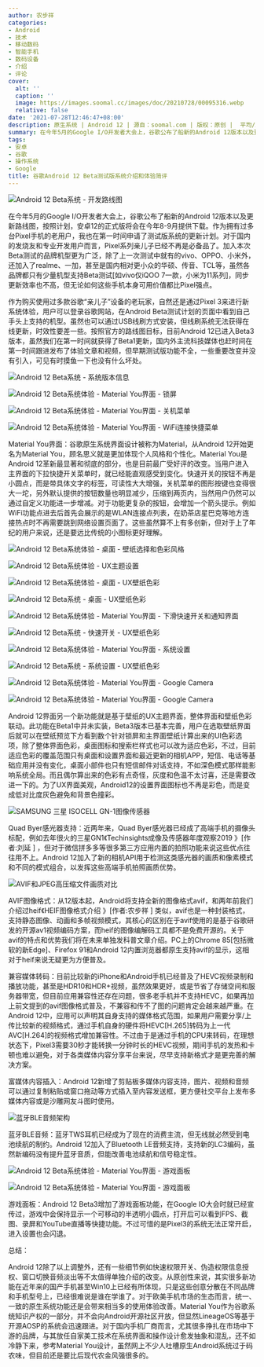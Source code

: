 ```yaml
---
author: 农步祥
categories:
- Android
- 技术
- 移动数码
- 智能手机
- 数码设备
- 介绍
- 评论
cover:
  alt: ''
  caption: ''
  image: https://images.soomal.cc/images/doc/20210728/00095316.webp
  relative: false
date: '2021-07-28T12:46:47+08:00'
description: 原生系统 | Android 12 | 源自：soomal.com | 版权：原创 |  平均/总评分：09.94/159
summary: 在今年5月的Google I/O开发者大会上，谷歌公布了船新的Android 12版本以及更新路线图，按照计划，安卓12正式版将会在今年8-9月提供下载。作为拥有过多台Pixel手机的老用户，我也在第一时间申请了测试版系统的更新计划。
tags:
- 安卓
- 谷歌
- 操作系统
- Google
title: 谷歌Android 12 Beta测试版系统介绍和体验简评
---
```


![Android 12 Beta系统 - 开发路线图](https://images.soomal.cc/images/doc/20210728/00095304.webp)



在今年5月的Google I/O开发者大会上，谷歌公布了船新的Android 12版本以及更新路线图，按照计划，安卓12的正式版将会在今年8-9月提供下载。作为拥有过多台Pixel手机的老用户，我也在第一时间申请了测试版系统的更新计划。对于国内的发烧友和专业开发用户而言，Pixel系列亲儿子已经不再是必备品了。加入本次Beta测试的品牌机型更为广泛，除了上一次测试中就有的vivo、OPPO、小米外，还加入了realme、一加，甚至是国内相对更小众的华硕、传音、TCL等，虽然各品牌都只有少量机型支持Beta测试[如vivo仅iQOO 7一款，小米为11系列]，同步更新效率也不高，但无论如何这些手机本身可用价值都比Pixel强点。



作为购买使用过多款谷歌“亲儿子”设备的老玩家，自然还是通过Pixel 3来进行新系统体验，用户可以登录谷歌网站，在Android Beta测试计划的页面中看到自己手头上支持的机型。虽然也可以通过USB线刷方式安装，但线刷系统无法获得在线更新，时效性要差一些。按照官方的路线图目标，目前Android 12已进入Beta3版本，虽然我们在第一时间就获得了Beta1更新，国内外主流科技媒体也赶时间在第一时间跟进发布了体验文章和视频，但早期测试版功能不全，一些重要改变并没有引入，可见有时摸鱼一下也没有什么坏处。



![Android 12 Beta系统 - 系统版本信息](https://images.soomal.cc/images/doc/20210728/00095307_01.webp)



![Android 12 Beta系统体验 - Material You界面 - 锁屏](https://images.soomal.cc/images/doc/20210728/00095291_01.webp)



![Android 12 Beta系统体验 - Material You界面 - 关机菜单](https://images.soomal.cc/images/doc/20210728/00095296_01.webp)



![Android 12 Beta系统体验 - Material You界面 - WiFi连接快捷菜单](https://images.soomal.cc/images/doc/20210728/00095295_01.webp)



Material You界面：谷歌原生系统界面设计被称为Material，从Android 12开始更名为Material You，顾名思义就是更加体现个人风格和个性化。Material You是Android 12革新最显著和彻底的部分，也是目前最广受好评的改变。当用户进入主界面的下拉快捷开关菜单时，就已经能直观感受到变化。快速开关的按钮不再是小圆点，而是带具体文字的标签，可读性大大增强，关机菜单的图形按键也变得很大一坨，另外默认提供的按钮数量也明显减少，压缩到两页内，当然用户仍然可以通过自定义功能进一步增减。对于功能更复杂的按钮，会增加一个箭头提示。例如WiFi功能点进去后首先会展示的是WLAN连接点列表，在奶茶店星巴克等地方连接热点时不再需要跳到网络设置页面了。这些虽然算不上有多创新，但对于上了年纪的用户来说，还是要远比传统的小图标更好理解。



![Android 12 Beta系统体验 - 桌面 - 壁纸选择和色彩风格](https://images.soomal.cc/images/doc/20210728/00095289_01.webp)



![Android 12 Beta系统体验 - UX主题设置](https://images.soomal.cc/images/doc/20210728/00095312_01.webp)



![Android 12 Beta系统体验 - 桌面 - UX壁纸色彩](https://images.soomal.cc/images/doc/20210728/00095288_01.webp)



![Android 12 Beta系统 - 桌面 - UX壁纸色彩](https://images.soomal.cc/images/doc/20210728/00095308_01.webp)



![Android 12 Beta系统体验 - Material You界面 - 下滑快速开关和通知界面](https://images.soomal.cc/images/doc/20210728/00095294_01.webp)



![Android 12 Beta系统 - 快速开关 - UX壁纸色彩](https://images.soomal.cc/images/doc/20210728/00095309_01.webp)



![Android 12 Beta系统体验 - Material You界面 - 系统设置](https://images.soomal.cc/images/doc/20210728/00095297_01.webp)



![Android 12 Beta系统 - 系统设置 - UX壁纸色彩](https://images.soomal.cc/images/doc/20210728/00095311_01.webp)



![Android 12 Beta系统体验 - Material You界面 - Google Camera](https://images.soomal.cc/images/doc/20210728/00095298_01.webp)



![Android 12 Beta系统体验 - Material You界面 - Google Camera](https://images.soomal.cc/images/doc/20210728/00095313_01.webp)



Android 12界面另一个新功能就是基于壁纸的UX主题界面，整体界面和壁纸色彩联动。此功能在Beta1中并未实装，Beta3版本已基本完善，用户在选取壁纸界面后就可以在壁纸预览下方看到数个针对锁屏和主界面壁纸计算出来的UI色彩选项，除了整体界面色彩，桌面图标和搜索栏样式也可以改为适应色彩，不过，目前适应色彩的覆盖范围只有桌面和设置界面和最近更新的相机APP，短信、电话等基础应用并没有变化，桌面小部件也只有短信邮件对话支持，不如深色模式那样能影响系统全局。而且偶尔算出来的色彩有点奇怪，灰度和色温不太讨喜，还是需要改进一下的。为了UX界面美观，Android12的设置界面图标也不再是彩色，而是变成低对比度灰色避免和背景色撞彩。



![SAMSUNG 三星 ISOCELL GN-1图像传感器](https://images.soomal.cc/images/doc/20200523/00089128.webp)



Quad Byer感光器支持：近两年来，Quad Byer感光器已经成了高端手机的摄像头标配，例如去年很火的三星GN1《Techinsights成像及传感器年度观察2019 》[作者:刘延 ]
，但对于微信拼多多等很多第三方应用内置的拍照功能来说这些优点往往用不上。Android 12加入了新的相机API用于检测这类感光器的画质和像素模式和不同的模式组合，以发挥这些高端手机拍照画质优势。



![AVIF和JPEG高压缩文件画质对比](https://images.soomal.cc/images/doc/20210728/00095314.webp)



AVIF图像格式：从12版本起，Android将支持全新的图像格式avif，和两年前我们介绍过heif《HEIF图像格式介绍 》[作者:农步祥 ]
类似，avif也是一种封装格式，支持静态图像、动画和多帧视频模式，其核心的区别在于avif使用的是基于谷歌研发的开源av1视频编码方案，而heif的图像编解码工具都不是免费开源的。关于avif的特点和优势我们将在未来单独发科普文章介绍。PC上的Chrome 85[包括微软的新Edge]、Firefox 91和Android 12内置浏览器都原生支持avif的显示，这相对于heif来说无疑更为方便普及。



兼容媒体转码：目前比较新的iPhone和Android手机已经普及了HEVC视频录制和播放功能，甚至是HDR10和HDR+视频，虽然效果更好，或是节省了存储空间和服务器带宽，但目前应用兼容性还存在问题，很多老手机并不支持HEVC，如果再加上前文提到的avif图像格式普及，不兼容和传不了图的问题肯定会越来越严重。在Android 12中，应用可以声明其自身支持的媒体格式范围，如果用户需要分享/上传比较新的视频格式，通过手机自身的硬件将HEVC[H.265]转码为上一代AVC[H.264]的视频格式增加兼容性。不过由于是通过手机的CPU来转码，在理想状态下，Pixel3需要30秒才能转换一分钟时长的HEVC视频，期间手机的发热和卡顿也难以避免，对于各类媒体内容分享平台来说，尽早支持新格式才是更完善的解决方案。



富媒体内容插入：Android 12新增了剪贴板多媒体内容支持，图片、视频和音频可以通过复制粘贴或窗口拖动等方式插入至内容发送框，更方便社交平台上发布多媒体内容或是沙雕网友斗图时使用。



![蓝牙BLE音频架构](https://images.soomal.cc/images/doc/20210728/00095315.webp)



蓝牙BLE音频：蓝牙TWS耳机已经成为了现在的消费主流，但无线就必然受到电池续航的制约。Android 12加入了Bluetooth LE音频支持，支持新的LC3编码，虽然新编码没有提升蓝牙音质，但能改善电池续航和信号稳定性。



![Android 12 Beta系统体验 - Material You界面 - 游戏面板](https://images.soomal.cc/images/doc/20210728/00095299_01.webp)



![Android 12 Beta系统体验 - Material You界面 - 游戏面板](https://images.soomal.cc/images/doc/20210728/00095300_01.webp)



游戏面板：Android 12 Beta3增加了游戏面板功能，在Google IO大会时就已经宣传过，游戏中会保持显示一个可移动的半透明小圆点，打开后可以看到FPS、截图、录屏和YouTube直播等快捷功能。不过可惜的是Pixel3的系统无法正常开启，进入设置也会闪退。



总结：



Android 12除了以上调整外，还有一些细节例如快速权限开关、伪造权限信息授权、窗口切换音频淡出等不太值得单独介绍的改变。从原创性来说，其实很多新功能在近年来的国产手机甚至Win10上已经有所体现，只是这些创意分散在不同品牌和手机型号上，已经很难说是谁在学谁了。对于欧美手机市场的生态而言，统一、一致的原生系统功能还是会带来相当多的使用体验改善。Material You作为谷歌系统知识产权的一部分，并不会向Android开源社区开放，但显然LineageOS等基于开源AOSP的系统会迅速跟进。对于国内手机厂商而言，尤其很多挣扎在市场中下游的品牌，与其放任自家美工技术在系统界面和操作设计愈发抽象和混乱，还不如冷静下来，参考Material You设计，虽然网上不少人吐槽原生Android系统过于码农味，但目前还是要比后现代农金风强很多的。